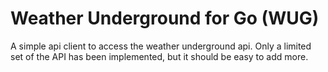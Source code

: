 # Weather Underground for Go (WUG)
A simple api client to access the weather underground api. Only a limited set of the API has been implemented, but it should be easy to add more.